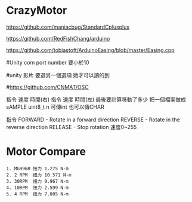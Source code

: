 # CrazyMotor
https://github.com/maniacbug/StandardCplusplus

https://github.com/RedFishChang/arduino

https://github.com/tobiastoft/ArduinoEasing/blob/master/Easing.cpp


#Unity com port number 要小於10

#unity 影片 要選另一個選項 她才可以讀的到

#https://github.com/CNMAT/OSC

指令 速度 時間(右) 指令 速度 時間(左)
最後要計算移動了多少
把一個檔案做成sAMPLE
uint8_t n 可傳int 也可以傳CHAR

指令
FORWARD - Rotate in a forward direction
REVERSE - Rotate in the reverse direction
RELEASE - Stop rotation
速度0~255

# Motor Compare
    1. MG996R 扭力 1.275 N-m
    2. 2 RPM  扭力 10.571 N-m
    3. 30RPM  扭力 0.967 N-m
    4. 10RPM  扭力 2.599 N-m
    5. 4 RPM  扭力 7.005 N-m
